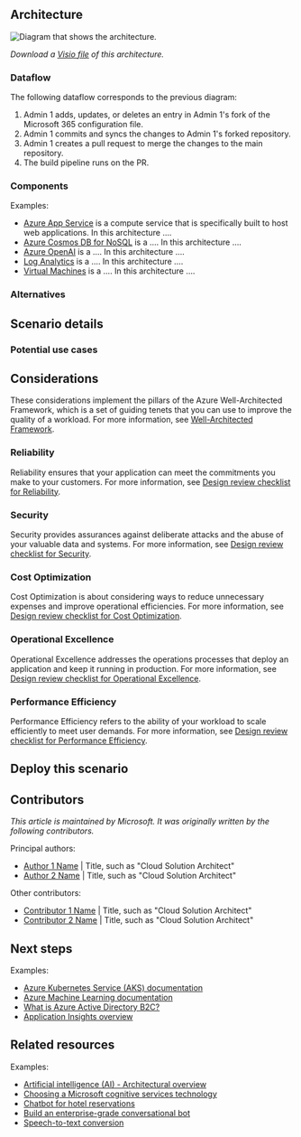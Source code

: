 <!--
The Example workload template can include a metadata block within the article or uses the Azure Architecture Center browser header for its metadata.
  - Most example workload articles use the standard Learn format, which is located in a single file in a YML block at the top of the article. Use the standard Markdown format if the content of the article is conceptual, process oriented, or implementation level like a how-to guide. For more information, see [Metadata in the standard Markdown format](help/patterns/level4/aac-example-workload-instructions?branch=main#metadata-in-the-standard-markdown-format).
  - An Azure Architecture Center browser header supports the browser by containing the metadata, the link to the thumbnail, and hyperlinks of one or more content markdown files. These architecture guides appear in the AAC browse experience for customers and support workloads that focus on architectural diagrams. If you use the browse format, you will need to create a separate YML file for the article metadata. For more information, see [Template for the Azure Architecture Center browser header](/help/patterns/level4/aac-browser-header-template)
---
- Add either the YML block for the standard Markdown format at the top of the article, or create an AAC browser header in a separate YML file.
- Add an introductory section that doesn't have a heading.
- Include 1 to 2 sentences to briefly explain this architecture.
- Place all scenario information in the **Scenario details** section that's located below the **Architecture** H2 heading, the **Alternatives** H3 header, and above the **Considerations** H2 heading. This includes the **Potential use cases** H3 section that goes under the **Scenario details** H2 section.
-->

## Architecture
<!--
- Visio or PowerPoint files aren't allowed in the GitHub repo. Send the file or provide a link so that the file can be uploaded to our limited-access CDN server.
- Ensure that alt text is descriptive, between 40 and 150 characters, and ends with a period.
- Update the following image syntax for the architecture diagram, and the Visio file or PowerPoint file text.
-->

![Diagram that shows the <solution name> architecture.](./images/<file-name>.png)

*Download a [Visio file](https://arch-center.azureedge.net/[file-name].vsdx) of this architecture.*

### Dataflow
<!--
- Title this section **Workflow** if data isn't in the scenario.
- Include a numbered list that describes the dataflow or workflow of each step in the solution. Start from the user or external data source, and then follow the flow through the rest of the solution. The following section uses the previous diagram as an example.
-->

The following dataflow corresponds to the previous diagram:

1. Admin 1 adds, updates, or deletes an entry in Admin 1's fork of the Microsoft 365 configuration file.
2. Admin 1 commits and syncs the changes to Admin 1's forked repository.
3. Admin 1 creates a pull request to merge the changes to the main repository.
4. The build pipeline runs on the PR.

### Components
<!-- 
- Add a bulleted list of all the components in the architecture. It includes all relevant Azure services and has links to the Azure Well-Architected Framework service guide for the product.
- Describe why each component is necessary and what it does.
- Link the name of the service via embedded link to the Well-Architected Framework service guide if it exists, or to the service's product page. Exclude the localization part of the URL, such as `en-us` unless it won't work without it.
- Update the following list of example components for your article.
-->

Examples:

- [Azure App Service](https://azure.microsoft.com/services/app-service) is a compute service that is specifically built to host web applications. In this architecture ….
- [Azure Cosmos DB for NoSQL](/azure/well-architected/service-guides/cosmos-db) is a …. In this architecture ….
- [Azure OpenAI](/azure/well-architected/service-guides/azure-openai) is a …. In this architecture ….
- [Log Analytics](/azure/well-architected/service-guides/azure-log-analytics) is a …. In this architecture ….
- [Virtual Machines](/azure/well-architected/service-guides/virtual-machines) is a …. In this architecture ….

### Alternatives
<!--
- List alternative Azure services or architectures for this solution. 
- Include reasons to choose these alternatives. Customers find this valuable because they want to know what other services or technologies that they can use as part of this architecture.
-->

## Scenario details
<!--
- This section is an explanation of the business problem and why this scenario was built to solve it. Answer the following questions:
- What prompted them to solve the problem?
- What services were used to build out this solution?
- What does this example scenario show? 
- What are the customer's goals?
- What are the benefits of implementing the solution?
-->

### Potential use cases
<!--
- Use industry keywords when possible to get the article into the proper search and filter results. These keywords are retail, finance, manufacturing, healthcare, government, energy, telecommunications, education, automotive, nonprofit, game, media (media and entertainment), travel (includes hospitality, like restaurants), facilities (includes real estate), aircraft (includes aerospace and satellites), agriculture, and sports.
- Describe any other use cases or industries where this would be a good fit.
- Explain how similar or different they are to what's in this article.
-->

## Considerations
<!--REQUIRED STATEMENT: Include the following statement to introduce this section:-->

These considerations implement the pillars of the Azure Well-Architected Framework, which is a set of guiding tenets that you can use to improve the quality of a workload. For more information, see [Well-Architected Framework](/azure/well-architected/).

<!--
- Describe any lessons learned from running this that would be helpful for new customers. 
- Describe what went wrong and what went right when building it out. 
- Describe how to manage, maintain, and monitor this long term.

REQUIREMENTS:
- Include the **Cost Optimization** section.
- Include at least two of the other H3 sub-sections. These sub-sections are Reliability, Security, Cost Optimization, Operational Excellence, and Performance Efficiency.
-->

### Reliability
<!--REQUIRED STATEMENT: If you use this section, include the following statement:-->

Reliability ensures that your application can meet the commitments you make to your customers. For more information, see [Design review checklist for Reliability](/azure/well-architected/reliability/checklist).

<!--
- Include resiliency and availability considerations. They can also be H4 headers in this section, if you think that they should be separate.
- Describe any key resilience and reliability considerations that aren't typical.
-->

### Security
<!--REQUIRED STATEMENT: If you use this section, include the following statement:-->

Security provides assurances against deliberate attacks and the abuse of your valuable data and systems. For more information, see [Design review checklist for Security](/azure/well-architected/security/checklist).

<!--
- Include identity and data sovereignty considerations in this section.
- Describe any security considerations that aren't typical.
- Because security is important to our business, be sure to include your Azure security baseline assessment recommendations in this section. See https://aka.ms/AzureSecurityBaselines.
-->

### Cost Optimization
<!--
- REQUIRED: This section is required. Cost is of the utmost importance to our customers.
- REQUIRED STATEMENT: Include the following statement to introduce the section:
-->

Cost Optimization is about considering ways to reduce unnecessary expenses and improve operational efficiencies. For more information, see [Design review checklist for Cost Optimization](/azure/well-architected/cost-optimization/checklist).

<!--
- Answer the following questions:
    - How much will this cost to run? Try to answer without using dollar amounts.
    - Are there ways I could save cost?
    - If it scales linearly, then should we break it down by cost or unit? If it doesn't scale linearly, why?
    - What components make up the cost?
    - How does scale affect the cost?
- Link to the pricing calculator (<https://azure.microsoft.com/pricing/calculator>). Include all the components in the architecture, even if they have a $0 or $1 usage.
- Include small, medium, or large configurations if it makes sense to. Describe what needs to be changed when you move to larger sizes.
-->

### Operational Excellence
<!--REQUIRED STATEMENT: If you use this section, include the following statement:-->

Operational Excellence addresses the operations processes that deploy an application and keep it running in production. For more information, see [Design review checklist for Operational Excellence](/azure/well-architected/operational-excellence/checklist).

<!--
- Include DevOps, monitoring, and diagnostics considerations in this section.
- Describe how to think about operating this solution.
-->

### Performance Efficiency
<!--REQUIRED STATEMENT: If you use this section, include the following statement:-->

Performance Efficiency refers to the ability of your workload to scale efficiently to meet user demands. For more information, see [Design review checklist for Performance Efficiency](/azure/well-architected/performance-efficiency/checklist).

<!--
- Include scalability considerations in this section.
- Answer the following questions:
  - Are there any key performance considerations beyond the typical?`
  - Are there any size considerations around this solution specifically?
  - What scale does this work at?  
  - At what point do things break or not make sense for this architecture?
-->

## Deploy this scenario
<!--
- This section is optional but greatly encouraged.
- Answer the following questions:
  - Is there an example deployment that can show me this in action?
  - What would I need to change to run this in production?
-->

## Contributors
<!--This section is expected but optional if all the contributors prefer not to include it.

1. Start with the explanation text in italics that's the same for every article. This makes it clear that Microsoft takes responsibility for the article and not a single contributor.

1. Include the list of "Principal authors" and the list of "Additional contributors," if there are any. Format in plain text, not italics or bold.

1. Link each contributor's name to the person's LinkedIn profile. 

1. Insert a pipe symbol ("|") with spaces after the name, and then enter the person's title. To minimize edits or updates, don't include the person's company, MVP status, or links to additional profiles. 
-->

*This article is maintained by Microsoft. It was originally written by the following contributors.*

Principal authors: <!--List only the primary authors. List them alphabetically and by last name. Use the *First-name Last-name* format. If the article is rewritten, keep the original authors and add the new ones. List each primary author, even if there are 10 of them. Update the following example text.-->

 - [Author 1 Name](http://linkedin.com/ProfileURL) | Title, such as "Cloud Solution Architect"
 - [Author 2 Name](http://linkedin.com/ProfileURL) | Title, such as "Cloud Solution Architect"

Other contributors: <!--Include the contributing authors, editors who make major content changes, and technical reviewers. List them alphabetically and by last name. Use the *First-name Last-name* format. It's okay to add newer contributors.-->

 - [Contributor 1 Name](http://linkedin.com/ProfileURL) | Title, such as "Cloud Solution Architect"
 - [Contributor 2 Name](http://linkedin.com/ProfileURL) | Title, such as "Cloud Solution Architect"

## Next steps
<!--
- Add a bulleted list of links to third-party and other Learn and Microsoft topics. These topics can include links to pages that provide additional context or that might be useful in a next-steps context.
- Format Learn links to be site relative, such as (/azure/feature/article-name).
- Don't include locales such as `en-us` in links unless they don't work without it.
- Don't include a trailing slash in any links.
- Link to documentation that answers the following questions:
  - Where should I go next if I want to start building this?
  - Are there any relevant case studies or customers doing something similar?
  - Is there any other documentation that might be useful? 
  - Are there product documents that go into more detail on specific technologies that are not already linked?
- Update the following example links.
-->

Examples:

- [Azure Kubernetes Service (AKS) documentation](/azure/aks)
- [Azure Machine Learning documentation](/azure/machine-learning)
- [What is Azure Active Directory B2C?](/azure/active-directory-b2c/overview)
- [Application Insights overview](/azure/azure-monitor/app/app-insights-overview)

## Related resources
<!--
- Add a bulleted list of related resource links.
- Use this section for architecture information that's relevant to the current article. It must be content that the Azure Architecture Center TOC refers to but can be from a repo other than the AAC repo.
- Ensure that links to articles in the AAC repo are repo-relative, such as (../../solution-ideas/articles/article-name.yml).
- Update the following example links.
-->

Examples:

- [Artificial intelligence (AI) - Architectural overview](/azure/architecture/data-guide/big-data/ai-overview)
- [Choosing a Microsoft cognitive services technology](/azure/architecture/data-guide/technology-choices/cognitive-services)
- [Chatbot for hotel reservations](/azure/architecture/example-scenario/ai/commerce-chatbot)
- [Build an enterprise-grade conversational bot](/azure/architecture/reference-architectures/ai/conversational-bot)
- [Speech-to-text conversion](/azure/architecture/reference-architectures/ai/speech-ai-ingestion)

